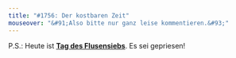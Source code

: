 ```yaml
---
title: "#1756: Der kostbaren Zeit"
mouseover: "&#91;Also bitte nur ganz leise kommentieren.&#93;"
---
```


P.S.:
Heute ist <a href="http://www.fonflatter.de/kalender"><strong>Tag des Flusensiebs</strong></a>. Es sei gepriesen!
